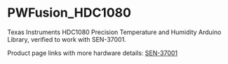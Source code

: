 # PWFusion_HDC1080
Texas Instruments HDC1080 Precision Temperature and Humidity Arduino Library, verified to work with SEN-37001.

Product page links with more hardware details:
<a href="http://www.playingwithfusion.com/productview.php?pdid=33">SEN-37001</a>
